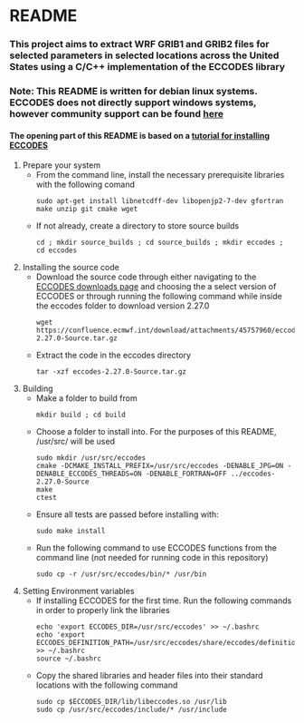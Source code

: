 # README
### This project aims to extract WRF GRIB1 and GRIB2 files for selected parameters in selected locations across the United States using a C/C++ implementation of the ECCODES library
### **Note:** This README is written for debian linux systems. ECCODES does not directly support windows systems, however community support can be found [here](https://github.com/moonpyk/eccodes-build-windows)
#### The opening part of this README is based on a [tutorial for installing ECCODES](https://gist.github.com/MHBalsmeier/a01ad4e07ecf467c90fad2ac7719844a)
1. Prepare your system
   - From the command line, install the necessary prerequisite libraries with the following comand
      ```
      sudo apt-get install libnetcdff-dev libopenjp2-7-dev gfortran make unzip git cmake wget
      ```
   - If not already, create a directory to store source builds
      ```
      cd ; mkdir source_builds ; cd source_builds ; mkdir eccodes ; cd eccodes
      ```
2. Installing the source code
   - Download the source code through either navigating to the [ECCODES downloads page](https://confluence.ecmwf.int/display/ECC/ecCodes+installation) and choosing the a select version of ECCODES or through running the following command while inside the eccodes folder to download version 2.27.0
      ```
      wget https://confluence.ecmwf.int/download/attachments/45757960/eccodes-2.27.0-Source.tar.gz
      ```
   - Extract the code in the eccodes directory
      ```
      tar -xzf eccodes-2.27.0-Source.tar.gz
      ```
3. Building
   - Make a folder to build from
      ```
      mkdir build ; cd build
      ```
   - Choose a folder to install into. For the purposes of this README, /usr/src/ will be used
      ```
      sudo mkdir /usr/src/eccodes
      cmake -DCMAKE_INSTALL_PREFIX=/usr/src/eccodes -DENABLE_JPG=ON -DENABLE_ECCODES_THREADS=ON -DENABLE_FORTRAN=OFF ../eccodes-2.27.0-Source
      make
      ctest
      ```
   - Ensure all tests are passed before installing with:
      ```
      sudo make install
      ```
   - Run the following command to use ECCODES functions from the command line (not needed for running code in this repository)
      ```
      sudo cp -r /usr/src/eccodes/bin/* /usr/bin
      ```
4. Setting Environment variables
   - If installing ECCODES for the first time. Run the following commands in order to properly link the libraries
      ```
      echo 'export ECCODES_DIR=/usr/src/eccodes' >> ~/.bashrc
      echo 'export ECCODES_DEFINITION_PATH=/usr/src/eccodes/share/eccodes/definitions' >> ~/.bashrc
      source ~/.bashrc
      ```
   - Copy the shared libraries and header files into their standard locations with the following command
      ```
      sudo cp $ECCODES_DIR/lib/libeccodes.so /usr/lib
      sudo cp /usr/src/eccodes/include/* /usr/include
      ```

